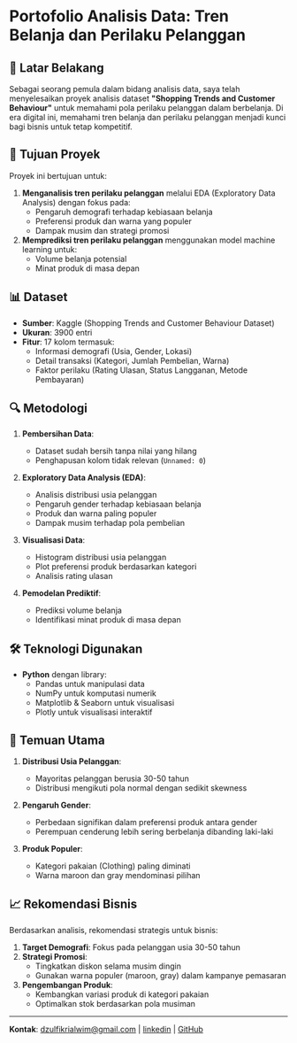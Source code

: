 # Portofolio Analisis Data: Tren Belanja dan Perilaku Pelanggan

## 📌 Latar Belakang
Sebagai seorang pemula dalam bidang analisis data, saya telah menyelesaikan proyek analisis dataset **"Shopping Trends and Customer Behaviour"** untuk memahami pola perilaku pelanggan dalam berbelanja. Di era digital ini, memahami tren belanja dan perilaku pelanggan menjadi kunci bagi bisnis untuk tetap kompetitif.

## 🎯 Tujuan Proyek
Proyek ini bertujuan untuk:
1. **Menganalisis tren perilaku pelanggan** melalui EDA (Exploratory Data Analysis) dengan fokus pada:
   - Pengaruh demografi terhadap kebiasaan belanja
   - Preferensi produk dan warna yang populer
   - Dampak musim dan strategi promosi
2. **Memprediksi tren perilaku pelanggan** menggunakan model machine learning untuk:
   - Volume belanja potensial
   - Minat produk di masa depan

## 📊 Dataset
- **Sumber**: Kaggle (Shopping Trends and Customer Behaviour Dataset)
- **Ukuran**: 3900 entri
- **Fitur**: 17 kolom termasuk:
  - Informasi demografi (Usia, Gender, Lokasi)
  - Detail transaksi (Kategori, Jumlah Pembelian, Warna)
  - Faktor perilaku (Rating Ulasan, Status Langganan, Metode Pembayaran)

## 🔍 Metodologi
1. **Pembersihan Data**:
   - Dataset sudah bersih tanpa nilai yang hilang
   - Penghapusan kolom tidak relevan (`Unnamed: 0`)

2. **Exploratory Data Analysis (EDA)**:
   - Analisis distribusi usia pelanggan
   - Pengaruh gender terhadap kebiasaan belanja
   - Produk dan warna paling populer
   - Dampak musim terhadap pola pembelian

3. **Visualisasi Data**:
   - Histogram distribusi usia pelanggan
   - Plot preferensi produk berdasarkan kategori
   - Analisis rating ulasan

4. **Pemodelan Prediktif**:
   - Prediksi volume belanja
   - Identifikasi minat produk di masa depan

## 🛠️ Teknologi Digunakan
- **Python** dengan library:
  - Pandas untuk manipulasi data
  - NumPy untuk komputasi numerik
  - Matplotlib & Seaborn untuk visualisasi
  - Plotly untuk visualisasi interaktif

## 📌 Temuan Utama
1. **Distribusi Usia Pelanggan**:
   - Mayoritas pelanggan berusia 30-50 tahun
   - Distribusi mengikuti pola normal dengan sedikit skewness

2. **Pengaruh Gender**:
   - Perbedaan signifikan dalam preferensi produk antara gender
   - Perempuan cenderung lebih sering berbelanja dibanding laki-laki

3. **Produk Populer**:
   - Kategori pakaian (Clothing) paling diminati
   - Warna maroon dan gray mendominasi pilihan

## 📈 Rekomendasi Bisnis
Berdasarkan analisis, rekomendasi strategis untuk bisnis:
1. **Target Demografi**: Fokus pada pelanggan usia 30-50 tahun
2. **Strategi Promosi**:
   - Tingkatkan diskon selama musim dingin
   - Gunakan warna populer (maroon, gray) dalam kampanye pemasaran
3. **Pengembangan Produk**:
   - Kembangkan variasi produk di kategori pakaian
   - Optimalkan stok berdasarkan pola musiman
---
**Kontak**: dzulfikrialwim@gmail.com | [linkedin](linkedin.com/in/dzulfikri-alwi-m-bab8b5216) | [GitHub](https://github.com/fikrialwi/portofolio-data-analyst)
